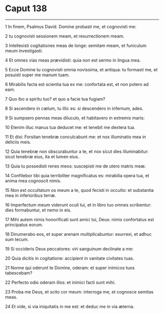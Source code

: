 # Caput 138

***

1 In finem, Psalmus David. Domine probasti me, et cognovisti me:

2 tu cognovisti sessionem meam, et resurrectionem meam.

3 Intellexisti cogitationes meas de longe: semitam meam, et funiculum meum investigasti.

4 Et omnes vias meas prævidisti: quia non est sermo in lingua mea.

5 Ecce Domine tu cognovisti omnia novissima, et antiqua: tu formasti me, et posuisti super me manum tuam.

6 Mirabilis facta est scientia tua ex me: confortata est, et non potero ad eam.

7 Quo ibo a spiritu tuo? et quo a facie tua fugiam?

8 Si ascendero in cælum, tu illic es: si descendero in infernum, ades.

9 Si sumpsero pennas meas diluculo, et habitavero in extremis maris:

10 Etenim illuc manus tua deducet me: et tenebit me dextera tua.

11 Et dixi: Forsitan tenebræ conculcabunt me: et nox illuminatio mea in deliciis meis.

12 Quia tenebræ non obscurabuntur a te, et nox sicut dies illuminabitur: sicut tenebræ eius, ita et lumen eius.

13 Quia tu possedisti renes meos: suscepisti me de utero matris meæ.

14 Confitebor tibi quia terribiliter magnificatus es: mirabilia opera tua, et anima mea cognoscit nimis.

15 Non est occultatum os meum a te, quod fecisti in occulto: et substantia mea in inferioribus terræ.

16 Imperfectum meum viderunt oculi tui, et in libro tuo omnes scribentur: dies formabuntur, et nemo in eis.

17 Mihi autem nimis honorificati sunt amici tui, Deus: nimis confortatus est principatus eorum.

18 Dinumerabo eos, et super arenam multiplicabuntur: exurrexi, et adhuc sum tecum.

19 Si occideris Deus peccatores: viri sanguinum declinate a me:

20 Quia dicitis in cogitatione: accipient in vanitate civitates tuas.

21 Nonne qui oderunt te Domine, oderam: et super inimicos tuos tabescebam?

22 Perfecto odio oderam illos: et inimici facti sunt mihi.

23 Proba me Deus, et scito cor meum: interroga me, et cognosce semitas meas.

24 Et vide, si via iniquitatis in me est: et deduc me in via æterna.


